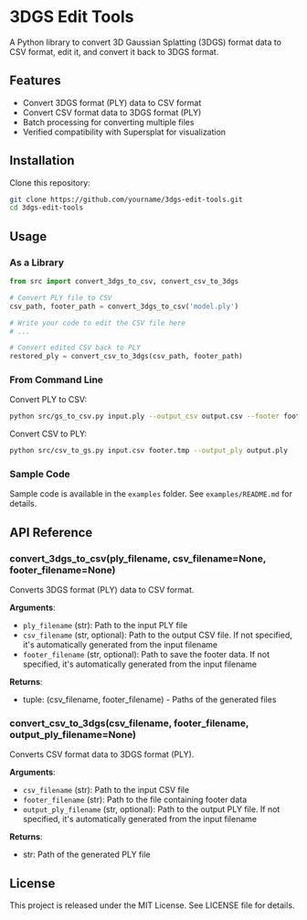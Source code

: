 # 3DGS Edit Tools

A Python library to convert 3D Gaussian Splatting (3DGS) format data to CSV format, edit it, and convert it back to 3DGS format.

## Features

- Convert 3DGS format (PLY) data to CSV format
- Convert CSV format data to 3DGS format (PLY)
- Batch processing for converting multiple files
- Verified compatibility with Supersplat for visualization

## Installation

Clone this repository:

```bash
git clone https://github.com/yourname/3dgs-edit-tools.git
cd 3dgs-edit-tools
```

## Usage

### As a Library

```python
from src import convert_3dgs_to_csv, convert_csv_to_3dgs

# Convert PLY file to CSV
csv_path, footer_path = convert_3dgs_to_csv('model.ply')

# Write your code to edit the CSV file here
# ...

# Convert edited CSV back to PLY
restored_ply = convert_csv_to_3dgs(csv_path, footer_path)
```

### From Command Line

Convert PLY to CSV:

```bash
python src/gs_to_csv.py input.ply --output_csv output.csv --footer footer.tmp
```

Convert CSV to PLY:

```bash
python src/csv_to_gs.py input.csv footer.tmp --output_ply output.ply
```

### Sample Code

Sample code is available in the `examples` folder. See `examples/README.md` for details.

## API Reference

### convert_3dgs_to_csv(ply_filename, csv_filename=None, footer_filename=None)

Converts 3DGS format (PLY) data to CSV format.

**Arguments**:
- `ply_filename` (str): Path to the input PLY file
- `csv_filename` (str, optional): Path to the output CSV file. If not specified, it's automatically generated from the input filename
- `footer_filename` (str, optional): Path to save the footer data. If not specified, it's automatically generated from the input filename

**Returns**:
- tuple: (csv_filename, footer_filename) - Paths of the generated files

### convert_csv_to_3dgs(csv_filename, footer_filename, output_ply_filename=None)

Converts CSV format data to 3DGS format (PLY).

**Arguments**:
- `csv_filename` (str): Path to the input CSV file
- `footer_filename` (str): Path to the file containing footer data
- `output_ply_filename` (str, optional): Path to the output PLY file. If not specified, it's automatically generated from the input filename

**Returns**:
- str: Path of the generated PLY file

## License

This project is released under the MIT License. See LICENSE file for details.

